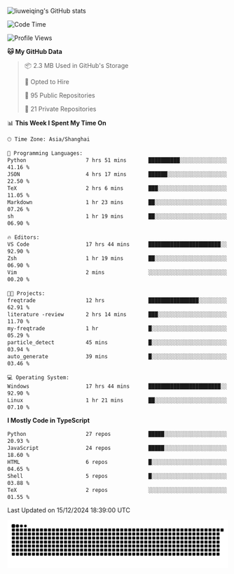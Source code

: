 ![liuweiqing's GitHub stats](https://github-readme-stats.vercel.app/api?username=14790897&show_icons=true&locale=cn&include_all_commits=true&count_private=true)

<!--START_SECTION:waka-->
![Code Time](http://img.shields.io/badge/Code%20Time-1%2C683%20hrs%2044%20mins-blue)

![Profile Views](http://img.shields.io/badge/Profile%20Views-16-blue)

**🐱 My GitHub Data** 

> 📦 2.3 MB Used in GitHub's Storage 
 > 
> 💼 Opted to Hire
 > 
> 📜 95 Public Repositories 
 > 
> 🔑 21 Private Repositories 
 > 
📊 **This Week I Spent My Time On** 

```text
🕑︎ Time Zone: Asia/Shanghai

💬 Programming Languages: 
Python                   7 hrs 51 mins       ██████████░░░░░░░░░░░░░░░   41.16 % 
JSON                     4 hrs 17 mins       ██████░░░░░░░░░░░░░░░░░░░   22.50 % 
TeX                      2 hrs 6 mins        ███░░░░░░░░░░░░░░░░░░░░░░   11.05 % 
Markdown                 1 hr 23 mins        ██░░░░░░░░░░░░░░░░░░░░░░░   07.26 % 
sh                       1 hr 19 mins        ██░░░░░░░░░░░░░░░░░░░░░░░   06.90 % 

🔥 Editors: 
VS Code                  17 hrs 44 mins      ███████████████████████░░   92.90 % 
Zsh                      1 hr 19 mins        ██░░░░░░░░░░░░░░░░░░░░░░░   06.90 % 
Vim                      2 mins              ░░░░░░░░░░░░░░░░░░░░░░░░░   00.20 % 

🐱‍💻 Projects: 
freqtrade                12 hrs              ████████████████░░░░░░░░░   62.91 % 
literature -review       2 hrs 14 mins       ███░░░░░░░░░░░░░░░░░░░░░░   11.70 % 
my-freqtrade             1 hr                █░░░░░░░░░░░░░░░░░░░░░░░░   05.29 % 
particle_detect          45 mins             █░░░░░░░░░░░░░░░░░░░░░░░░   03.94 % 
auto_generate            39 mins             █░░░░░░░░░░░░░░░░░░░░░░░░   03.46 % 

💻 Operating System: 
Windows                  17 hrs 44 mins      ███████████████████████░░   92.90 % 
Linux                    1 hr 21 mins        ██░░░░░░░░░░░░░░░░░░░░░░░   07.10 % 
```

**I Mostly Code in TypeScript** 

```text
Python                   27 repos            █████░░░░░░░░░░░░░░░░░░░░   20.93 % 
JavaScript               24 repos            █████░░░░░░░░░░░░░░░░░░░░   18.60 % 
HTML                     6 repos             █░░░░░░░░░░░░░░░░░░░░░░░░   04.65 % 
Shell                    5 repos             █░░░░░░░░░░░░░░░░░░░░░░░░   03.88 % 
TeX                      2 repos             ░░░░░░░░░░░░░░░░░░░░░░░░░   01.55 % 
```




 Last Updated on 15/12/2024 18:39:00 UTC
<!--END_SECTION:waka-->

<picture>
  <source media="(prefers-color-scheme: dark)" srcset="https://raw.githubusercontent.com/14790897/14790897/output/github-contribution-grid-snake-dark.svg" />
  <source media="(prefers-color-scheme: light)" srcset="https://raw.githubusercontent.com/14790897/14790897/output/github-contribution-grid-snake.svg" />
  <img alt="github-snake" src="https://raw.githubusercontent.com/14790897/14790897/output/github-contribution-grid-snake.svg" />
</picture>

